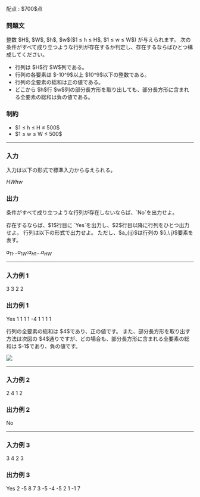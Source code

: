 
<div>

<span>

<span>

<p>
配点 : $700$点
</p>

<div>

<section>

### **問題文**

<p>
整数 $H$, $W$, $h$, $w$($1 ≤ h ≤ H$, $1 ≤ w ≤ W$) が与えられます。
次の条件がすべて成り立つような行列が存在するか判定し、存在するならばひとつ構成してください。
</p>

<ul>

<li>
行列は $H$行 $W$列である。
</li>

<li>
行列の各要素は $-10^9$以上 $10^9$以下の整数である。
</li>

<li>
行列の全要素の総和は正の値である。
</li>

<li>
どこから $h$行 $w$列の部分長方形を取り出しても、部分長方形に含まれる全要素の総和は負の値である。
</li>

</ul>

</section>

</div>

<div>

<section>

### **制約**

<ul>

<li>
$1 ≤ h ≤ H ≤ 500$
</li>

<li>
$1 ≤ w ≤ W ≤ 500$
</li>

</ul>

</section>

</div>

---

<div>

<div>

<section>

### **入力**

<p>
入力は以下の形式で標準入力から与えられる。
</p>

<div>

$H$$W$$h$$w$
</div>

</section>

</div>

<div>

<section>

### **出力**

<p>
条件がすべて成り立つような行列が存在しないならば、`No`を出力せよ。
</p>

<p>
存在するならば、$1$行目に `Yes`を出力し、$2$行目以降に行列をひとつ出力せよ。
行列は以下の形式で出力せよ。
ただし、$a_{ij}$は行列の $(i,\ j)$要素を表す。
</p>

<div>

$a_{11}$$...$$a_{1W}$$:$$a_{H1}$$...$$a_{HW}$
</div>

</section>

</div>

</div>

---

<div>

<section>

### **入力例 1**

<div>

3 3 2 2

</div>

</section>

</div>

<div>

<section>

### **出力例 1**

<div>

Yes
1 1 1
1 -4 1
1 1 1

</div>

<p>
行列の全要素の総和は $4$であり、正の値です。
また、部分長方形を取り出す方法は次図の $4$通りですが、どの場合も、部分長方形に含まれる全要素の総和は $-1$であり、負の値です。
</p>

<div>

<img src="https://atcoder.jp/img/agc016/bbdb651fa1f05996886da9f0c4d8090a.png">

</img>

</div>

</section>

</div>

---

<div>

<section>

### **入力例 2**

<div>

2 4 1 2

</div>

</section>

</div>

<div>

<section>

### **出力例 2**

<div>

No

</div>

</section>

</div>

---

<div>

<section>

### **入力例 3**

<div>

3 4 2 3

</div>

</section>

</div>

<div>

<section>

### **出力例 3**

<div>

Yes
2 -5 8 7
3 -5 -4 -5
2 1 -1 7

</div>

</section>

</div>

</span>

</span>

</div>
